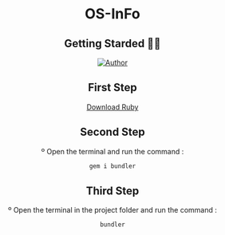 <div align="center">
  
# **OS-InFo**

</div>

<div align="center">
 
##  Getting Starded 🖖🏻

[![Author](https://img.shields.io/badge/author-GabrielLuiz-191F2B?style=flat-square)](https://github.com/GabrielLuizSF)

## First Step
[Download Ruby](https://www.ruby-lang.org/en/downloads/") 


## Second Step
º Open the terminal and run the command :
 ```sh
gem i bundler
```
## Third Step
  º Open the terminal in the project folder and run the command :
 ```sh
bundler
```
</div>
